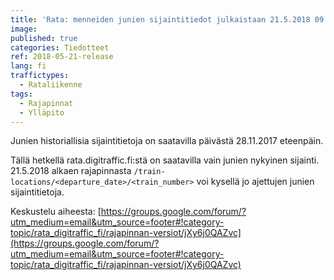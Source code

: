 ```yaml
---
title: 'Rata: menneiden junien sijaintitiedot julkaistaan 21.5.2018 09:00'
image: 
published: true
categories: Tiedotteet
ref: 2018-05-21-release
lang: fi
traffictypes:
  - Rataliikenne
tags:
  - Rajapinnat
  - Ylläpito
---
```

Junien historiallisia sijaintitietoja on saatavilla päivästä 28.11.2017 eteenpäin.

Tällä hetkellä rata.digitraffic.fi:stä on saatavilla vain junien nykyinen sijainti. 21.5.2018 alkaen rajapinnasta `/train-locations/<departure_date>/<train_number>` voi kysellä jo ajettujen junien sijaintitietoja.

Keskustelu aiheesta: [https://groups.google.com/forum/?utm_medium=email&utm_source=footer#!category-topic/rata_digitraffic_fi/rajapinnan-versiot/jXy6j0QAZvc](https://groups.google.com/forum/?utm_medium=email&utm_source=footer#!category-topic/rata_digitraffic_fi/rajapinnan-versiot/jXy6j0QAZvc)
